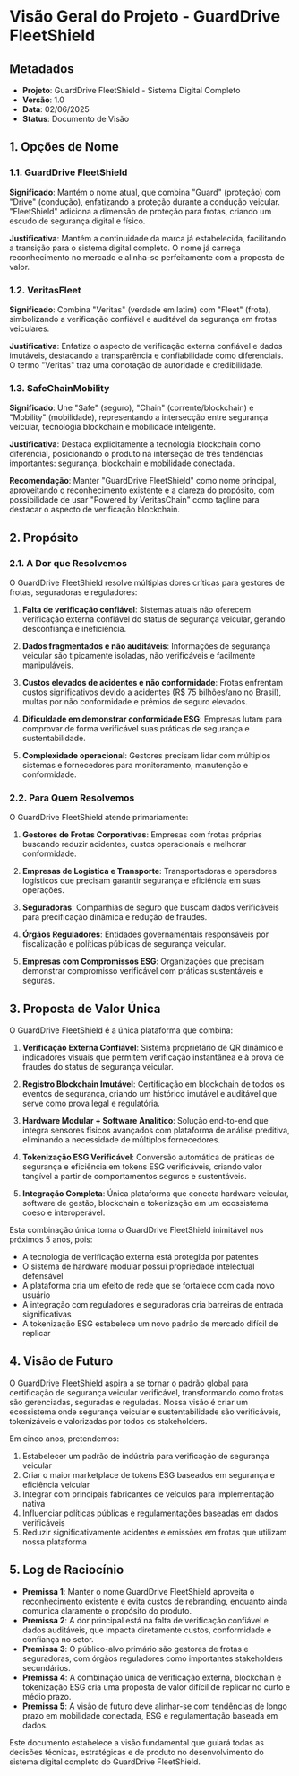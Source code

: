 # Visão Geral do Projeto - GuardDrive FleetShield

## Metadados

- **Projeto**: GuardDrive FleetShield - Sistema Digital Completo
- **Versão**: 1.0
- **Data**: 02/06/2025
- **Status**: Documento de Visão

## 1. Opções de Nome

### 1.1. GuardDrive FleetShield

**Significado**: Mantém o nome atual, que combina "Guard" (proteção) com "Drive" (condução), enfatizando a proteção durante a condução veicular. "FleetShield" adiciona a dimensão de proteção para frotas, criando um escudo de segurança digital e físico.

**Justificativa**: Mantém a continuidade da marca já estabelecida, facilitando a transição para o sistema digital completo. O nome já carrega reconhecimento no mercado e alinha-se perfeitamente com a proposta de valor.

### 1.2. VeritasFleet

**Significado**: Combina "Veritas" (verdade em latim) com "Fleet" (frota), simbolizando a verificação confiável e auditável da segurança em frotas veiculares.

**Justificativa**: Enfatiza o aspecto de verificação externa confiável e dados imutáveis, destacando a transparência e confiabilidade como diferenciais. O termo "Veritas" traz uma conotação de autoridade e credibilidade.

### 1.3. SafeChainMobility

**Significado**: Une "Safe" (seguro), "Chain" (corrente/blockchain) e "Mobility" (mobilidade), representando a intersecção entre segurança veicular, tecnologia blockchain e mobilidade inteligente.

**Justificativa**: Destaca explicitamente a tecnologia blockchain como diferencial, posicionando o produto na interseção de três tendências importantes: segurança, blockchain e mobilidade conectada.

**Recomendação**: Manter "GuardDrive FleetShield" como nome principal, aproveitando o reconhecimento existente e a clareza do propósito, com possibilidade de usar "Powered by VeritasChain" como tagline para destacar o aspecto de verificação blockchain.

## 2. Propósito

### 2.1. A Dor que Resolvemos

O GuardDrive FleetShield resolve múltiplas dores críticas para gestores de frotas, seguradoras e reguladores:

1. **Falta de verificação confiável**: Sistemas atuais não oferecem verificação externa confiável do status de segurança veicular, gerando desconfiança e ineficiência.

2. **Dados fragmentados e não auditáveis**: Informações de segurança veicular são tipicamente isoladas, não verificáveis e facilmente manipuláveis.

3. **Custos elevados de acidentes e não conformidade**: Frotas enfrentam custos significativos devido a acidentes (R$ 75 bilhões/ano no Brasil), multas por não conformidade e prêmios de seguro elevados.

4. **Dificuldade em demonstrar conformidade ESG**: Empresas lutam para comprovar de forma verificável suas práticas de segurança e sustentabilidade.

5. **Complexidade operacional**: Gestores precisam lidar com múltiplos sistemas e fornecedores para monitoramento, manutenção e conformidade.

### 2.2. Para Quem Resolvemos

O GuardDrive FleetShield atende primariamente:

1. **Gestores de Frotas Corporativas**: Empresas com frotas próprias buscando reduzir acidentes, custos operacionais e melhorar conformidade.

2. **Empresas de Logística e Transporte**: Transportadoras e operadores logísticos que precisam garantir segurança e eficiência em suas operações.

3. **Seguradoras**: Companhias de seguro que buscam dados verificáveis para precificação dinâmica e redução de fraudes.

4. **Órgãos Reguladores**: Entidades governamentais responsáveis por fiscalização e políticas públicas de segurança veicular.

5. **Empresas com Compromissos ESG**: Organizações que precisam demonstrar compromisso verificável com práticas sustentáveis e seguras.

## 3. Proposta de Valor Única

O GuardDrive FleetShield é a única plataforma que combina:

1. **Verificação Externa Confiável**: Sistema proprietário de QR dinâmico e indicadores visuais que permitem verificação instantânea e à prova de fraudes do status de segurança veicular.

2. **Registro Blockchain Imutável**: Certificação em blockchain de todos os eventos de segurança, criando um histórico imutável e auditável que serve como prova legal e regulatória.

3. **Hardware Modular + Software Analítico**: Solução end-to-end que integra sensores físicos avançados com plataforma de análise preditiva, eliminando a necessidade de múltiplos fornecedores.

4. **Tokenização ESG Verificável**: Conversão automática de práticas de segurança e eficiência em tokens ESG verificáveis, criando valor tangível a partir de comportamentos seguros e sustentáveis.

5. **Integração Completa**: Única plataforma que conecta hardware veicular, software de gestão, blockchain e tokenização em um ecossistema coeso e interoperável.

Esta combinação única torna o GuardDrive FleetShield inimitável nos próximos 5 anos, pois:

- A tecnologia de verificação externa está protegida por patentes
- O sistema de hardware modular possui propriedade intelectual defensável
- A plataforma cria um efeito de rede que se fortalece com cada novo usuário
- A integração com reguladores e seguradoras cria barreiras de entrada significativas
- A tokenização ESG estabelece um novo padrão de mercado difícil de replicar

## 4. Visão de Futuro

O GuardDrive FleetShield aspira a se tornar o padrão global para certificação de segurança veicular verificável, transformando como frotas são gerenciadas, seguradas e reguladas. Nossa visão é criar um ecossistema onde segurança veicular e sustentabilidade são verificáveis, tokenizáveis e valorizadas por todos os stakeholders.

Em cinco anos, pretendemos:

1. Estabelecer um padrão de indústria para verificação de segurança veicular
2. Criar o maior marketplace de tokens ESG baseados em segurança e eficiência veicular
3. Integrar com principais fabricantes de veículos para implementação nativa
4. Influenciar políticas públicas e regulamentações baseadas em dados verificáveis
5. Reduzir significativamente acidentes e emissões em frotas que utilizam nossa plataforma

## 5. Log de Raciocínio

- **Premissa 1**: Manter o nome GuardDrive FleetShield aproveita o reconhecimento existente e evita custos de rebranding, enquanto ainda comunica claramente o propósito do produto.
- **Premissa 2**: A dor principal está na falta de verificação confiável e dados auditáveis, que impacta diretamente custos, conformidade e confiança no setor.
- **Premissa 3**: O público-alvo primário são gestores de frotas e seguradoras, com órgãos reguladores como importantes stakeholders secundários.
- **Premissa 4**: A combinação única de verificação externa, blockchain e tokenização ESG cria uma proposta de valor difícil de replicar no curto e médio prazo.
- **Premissa 5**: A visão de futuro deve alinhar-se com tendências de longo prazo em mobilidade conectada, ESG e regulamentação baseada em dados.

Este documento estabelece a visão fundamental que guiará todas as decisões técnicas, estratégicas e de produto no desenvolvimento do sistema digital completo do GuardDrive FleetShield.
